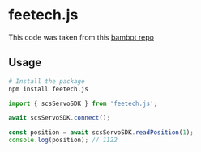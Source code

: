 # feetech.js

This code was taken from this [bambot repo](https://github.com/dora-bambot/dora-bambot.github.io/tree/main/feetech.js)

## Usage

```bash
# Install the package
npm install feetech.js
```

```javascript
import { scsServoSDK } from 'feetech.js';

await scsServoSDK.connect();

const position = await scsServoSDK.readPosition(1);
console.log(position); // 1122
```


